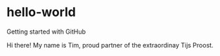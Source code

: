 # hello-world
Getting started with GitHub

Hi there!
My name is Tim, proud partner of the extraordinay Tijs Proost.

